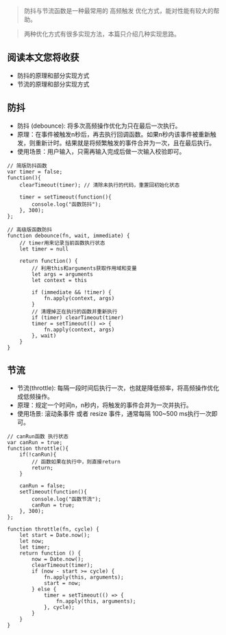 > 防抖与节流函数是一种最常用的 高频触发 优化方式，能对性能有较大的帮助。

> 两种优化方式有很多实现方法，本篇只介绍几种实现思路。

## 阅读本文您将收获
* 防抖的原理和部分实现方式
* 节流的原理和部分实现方式

## 防抖

* 防抖 (debounce): 将多次高频操作优化为只在最后一次执行。
* 原理：在事件被触发n秒后，再去执行回调函数。如果n秒内该事件被重新触发，则重新计时。结果就是将频繁触发的事件合并为一次，且在最后执行。
* 使用场景：用户输入，只需再输入完成后做一次输入校验即可。

```
// 简版防抖函数
var timer = false;
function(){
    clearTimeout(timer); // 清除未执行的代码，重置回初始化状态

    timer = setTimeout(function(){
        console.log("函数防抖");
    }, 300);
};  
```

```
// 高级版函数防抖
function debounce(fn, wait, immediate) {
	// timer用来记录当前函数执行状态
    let timer = null

    return function() {
    	// 利用this和arguments获取作用域和变量
        let args = arguments
        let context = this

        if (immediate && !timer) {
            fn.apply(context, args)
        }
		// 清理掉正在执行的函数并重新执行
        if (timer) clearTimeout(timer)
        timer = setTimeout(() => {
            fn.apply(context, args)
        }, wait)
    }
}
```

## 节流
* 节流(throttle): 每隔一段时间后执行一次，也就是降低频率，将高频操作优化成低频操作。
* 原理：规定一个时间n，n秒内，将触发的事件合并为一次并执行。
* 使用场景: 滚动条事件 或者 resize 事件，通常每隔 100~500 ms执行一次即可。

```
// canRun函数 执行状态
var canRun = true;
function throttle(){
    if(!canRun){
        // 函数如果在执行中，则直接return
        return;
    }

    canRun = false;
    setTimeout(function(){
        console.log("函数节流");
        canRun = true;
    }, 300);
};
```

```
function throttle(fn, cycle) {
	let start = Date.now();
	let now;
	let timer;
	return function () {
		now = Date.now();
		clearTimeout(timer);
		if (now - start >= cycle) {
			fn.apply(this, arguments);
			start = now;
		} else {
			timer = setTimeout(() => {
				fn.apply(this, arguments);
			}, cycle);
		}
	}
}
```
